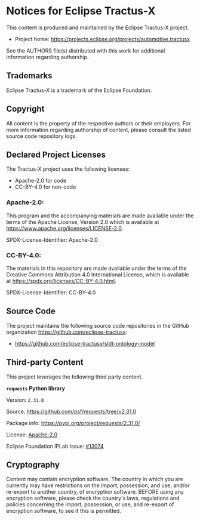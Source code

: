 # Notices for Eclipse Tractus-X

This content is produced and maintained by the Eclipse Tractus-X project.

* Project home: <https://projects.eclipse.org/projects/automotive.tractusx>

See the AUTHORS file(s) distributed with this work for additional information regarding authorship.

## Trademarks

Eclipse Tractus-X is a trademark of the Eclipse Foundation.

## Copyright

All content is the property of the respective authors or their employers. For
more information regarding authorship of content, please consult the listed
source code repository logs.

## Declared Project Licenses

The Tractus-X project uses the following licenses:

- Apache-2.0 for code
- CC-BY-4.0 for non-code

### Apache-2.0:

This program and the accompanying materials are made available under the terms of the Apache License, Version 2.0 which
is available at https://www.apache.org/licenses/LICENSE-2.0.

SPDX-License-Identifier: Apache-2.0

### CC-BY-4.0:

The materials in this repository are made available under the terms of the Creative Commons Attribution 4.0
International License, which is available at https://spdx.org/licenses/CC-BY-4.0.html.

SPDX-License-Identifier: CC-BY-4.0

## Source Code

The project maintains the following source code repositories
in the GitHub organization <https://github.com/eclipse-tractusx>:

* <https://github.com/eclipse-tractusx/sldt-ontology-model>

## Third-party Content

This project leverages the following third party content.

__`requests` Python library__

Version: `2.31.0`

Source: https://github.com/psf/requests/tree/v2.31.0

Package info: https://pypi.org/project/requests/2.31.0/

License: [Apache-2.0](https://github.com/psf/requests/blob/v2.31.0/LICENSE)

Eclipse Foundation IPLab Issue: [#13074](https://gitlab.eclipse.org/eclipsefdn/emo-team/iplab/-/issues/13074)

## Cryptography

Content may contain encryption software. The country in which you are currently
may have restrictions on the import, possession, and use, and/or re-export to
another country, of encryption software. BEFORE using any encryption software,
please check the country's laws, regulations and policies concerning the import,
possession, or use, and re-export of encryption software, to see if this is
permitted.
